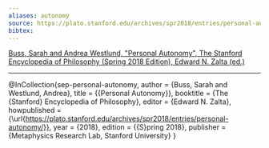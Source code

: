 ```yaml
---
aliases: autonomy
source: https://plato.stanford.edu/archives/spr2018/entries/personal-autonomy/
bibtex: 
---
```


[Buss, Sarah and Andrea Westlund, "Personal Autonomy", The Stanford Encyclopedia of Philosophy (Spring 2018 Edition), Edward N. Zalta (ed.)](https://plato.stanford.edu/archives/spr2018/entries/personal-autonomy/)

***

@InCollection{sep-personal-autonomy,
	author       =	{Buss, Sarah and Westlund, Andrea},
	title        =	{{Personal Autonomy}},
	booktitle    =	{The {Stanford} Encyclopedia of Philosophy},
	editor       =	{Edward N. Zalta},
	howpublished =	{\url{https://plato.stanford.edu/archives/spr2018/entries/personal-autonomy/}},
	year         =	{2018},
	edition      =	{{S}pring 2018},
	publisher    =	{Metaphysics Research Lab, Stanford University}
}
